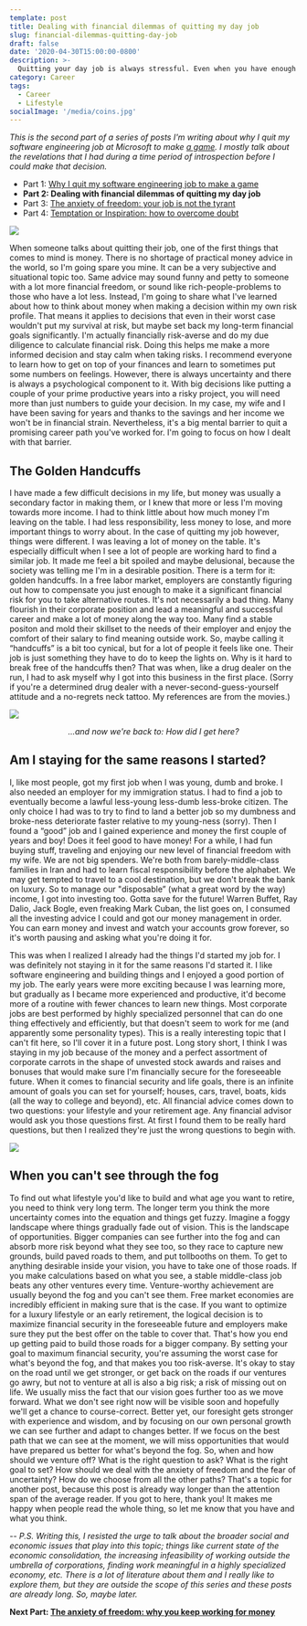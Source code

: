 ```yaml
---
template: post
title: Dealing with financial dilemmas of quitting my day job
slug: financial-dilemmas-quitting-day-job
draft: false
date: '2020-04-30T15:00:00-0800'
description: >-
  Quitting your day job is always stressful. Even when you have enough savings, it's a big risk on your time and career. You feel like you're leaving a lot of money on the table. Some call it The Golden Handcuffs. I had to change my mindset about money and career before I could break free of the handcuffs.
category: Career
tags:
  - Career
  - Lifestyle
socialImage: '/media/coins.jpg'
---
```


*This is the second part of a series of posts I'm writing about why I quit my software engineering job at Microsoft to make [a game](https://gerdoo.games). I mostly talk about the revelations that I had during a time period of introspection before I could make that decision.*

- Part 1: [Why I quit my software engineering job to make a game](/why-I-quit-my-job)
- **Part 2: Dealing with financial dilemmas of quitting my day job**
- Part 3: [The anxiety of freedom: your job is not the tyrant](/anxiety-of-freedom)
- Part 4: [Temptation or Inspiration: how to overcome doubt](/temptation-or-inspiration)

![](/media/coins.jpg)

When someone talks about quitting their job, one of the first things that comes to mind is money. There is no shortage of practical money advice in the world, so I'm going spare you mine. It can be a very subjective and situational topic too. Same advice may sound funny and petty to someone with a lot more financial freedom, or sound like rich-people-problems to those who have a lot less. Instead, I'm going to share what I've learned about how to think about money when making a decision within my own risk profile. That means it applies to decisions that even in their worst case wouldn't put my survival at risk, but maybe set back my long-term financial goals significantly. I'm actually financially risk-averse and do my due diligence to calculate financial risk. Doing this helps me make a more informed decision and stay calm when taking risks. I recommend everyone to learn how to get on top of your finances and learn to sometimes put some numbers on feelings. However, there is always uncertainty and there is always a psychological component to it. With big decisions like putting a couple of your prime productive years into a risky project, you will need more than just numbers to guide your decision. In my case, my wife and I have been saving for years and thanks to the savings and her income we won't be in financial strain. Nevertheless, it's a big mental barrier to quit a promising career path you've worked for. I'm going to focus on how I dealt with that barrier.

## The Golden Handcuffs
I have made a few difficult decisions in my life, but money was usually a secondary factor in making them, or I knew that more or less I'm moving towards more income. I had to think little about how much money I'm leaving on the table. I had less responsibility, less money to lose, and more important things to worry about. In the case of quitting my job however, things were different. I was leaving a lot of money on the table. It's especially difficult when I see a lot of people are working hard to find a similar job. It made me feel a bit spoiled and maybe delusional, because the society was telling me I'm in a desirable position. There is a term for it: golden handcuffs. In a free labor market, employers are constantly figuring out how to compensate you just enough to make it a significant financial risk for you to take alternative routes. It's not necessarily a bad thing. Many flourish in their corporate position and lead a meaningful and successful career and make a lot of money along the way too. Many find a stable positon and mold their skillset to the needs of their employer and enjoy the comfort of their salary to find meaning outside work. So, maybe calling it “handcuffs” is a bit too cynical, but for a lot of people it feels like one. Their job is just something they have to do to keep the lights on. Why is it hard to break free of the handcuffs then? That was when, like a drug dealer on the run, I had to ask myself why I got into this business in the first place. (Sorry if you're a determined drug dealer with a never-second-guess-yourself attitude and a no-regrets neck tattoo. My references are from the movies.)

![](/media/how-did-i-get-here.jpg)
*<div style="text-align: center;">...and now we're back to: How did I get here?</div>*

## Am I staying for the same reasons I started?
I, like most people, got my first job when I was young, dumb and broke. I also needed an employer for my immigration status. I had to find a job to eventually become a lawful less-young less-dumb less-broke citizen. The only choice I had was to try to find to land a better job so my dumbness and broke-ness deteriorate faster relative to my young-ness (sorry). Then I found a “good” job and I gained experience and money the first couple of years and boy! Does it feel good to have money! For a while, I had fun buying stuff, traveling and enjoying our new level of financial freedom with my wife. We are not big spenders. We're both from barely-middle-class families in Iran and had to learn fiscal responsibility before the alphabet. We may get tempted to travel to a cool destination, but we don't break the bank on luxury. So to manage our "disposable” (what a great word by the way) income, I got into investing too. Gotta save for the future! Warren Buffet, Ray Dalio, Jack Bogle, even freaking Mark Cuban, the list goes on, I consumed all the investing advice I could and got our money management in order. You can earn money and invest and watch your accounts grow forever, so it's worth pausing and asking what you're doing it for.

This was when I realized I already had the things I'd started my job for. I was definitely not staying in it for the same reasons I'd started it. I like software engineering and building things and I enjoyed a good portion of my job. The early years were more exciting because I was learning more, but gradually as I became more experienced and productive, it'd become more of a routine with fewer chances to learn new things. Most corporate jobs are best performed by highly specialized personnel that can do one thing effectively and efficiently, but that doesn't seem to work for me (and apparently some personality types). This is a really interesting topic that I can't fit here, so I'll cover it in a future post. Long story short, I think I was staying in my job because of the money and a perfect assortment of corporate carrots in the shape of unvested stock awards and raises and bonuses that would make sure I'm financially secure for the foreseeable future. When it comes to financial security and life goals, there is an infinite amount of goals you can set for yourself; houses, cars, travel, boats, kids (all the way to college and beyond), etc. All financial advice comes down to two questions: your lifestyle and your retirement age. Any financial advisor would ask you those questions first. At first I found them to be really hard questions, but then I realized they're just the wrong questions to begin with.

![](/media/foggy-road.jpg)

## When you can't see through the fog
To find out what lifestyle you'd like to build and what age you want to retire, you need to think very long term. The longer term you think the more uncertainty comes into the equation and things get fuzzy. Imagine a foggy landscape where things gradually fade out of vision. This is the landscape of opportunities. Bigger companies can see further into the fog and can absorb more risk beyond what they see too, so they race to capture new grounds, build paved roads to them, and put tollbooths on them. To get to anything desirable inside your vision, you have to take one of those roads. If you make calculations based on what you see, a stable middle-class job beats any other ventures every time. Venture-worthy achievement are usually beyond the fog and you can't see them. Free market economies are incredibly efficient in making sure that is the case. If you want to optimize for a luxury lifestyle or an early retirement, the logical decision is to maximize financial security in the foreseeable future and employers make sure they put the best offer on the table to cover that. That's how you end up getting paid to build those roads for a bigger company. By setting your goal to maximum financial security, you're assuming the worst case for what's beyond the fog, and that makes you too risk-averse. It's okay to stay on the road until we get stronger, or get back on the roads if our ventures go awry, but not to venture at all is also a big risk; a risk of missing out on life. We usually miss the fact that our vision goes further too as we move forward. What we don't see right now will be visible soon and hopefully we'll get a chance to course-correct. Better yet, our foresight gets stronger with experience and wisdom, and by focusing on our own personal growth we can see further and adapt to changes better. If we focus on the best path that we can see at the moment, we will miss opportunities that would have prepared us better for what's beyond the fog. So, when and how should we venture off? What is the right question to ask? What is the right goal to set? How should we deal with the anxiety of freedom and the fear of uncertainty? How do we choose from all the other paths? That's a topic for another post, because this post is already way longer than the attention span of the average reader. If you got to here, thank you! It makes me happy when people read the whole thing, so let me know that you have and what you think.

--
*P.S. Writing this, I resisted the urge to talk about the broader social and economic issues that play into this topic; things like current state of the economic consolidation, the increasing infeasibility of working outside the umbrella of corporations, finding work meaningful in a highly specialized economy, etc. There is a lot of literature about them and I really like to explore them, but they are outside the scope of this series and these posts are already long. So, maybe later.*

**Next Part: [The anxiety of freedom: why you keep working for money](/anxiety-of-freedom)**
